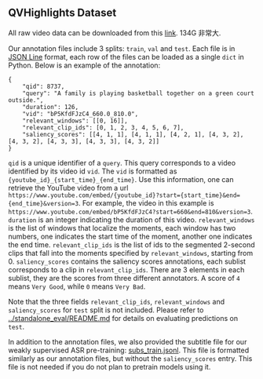 ## QVHighlights Dataset

All raw video data can be downloaded from this [link](https://nlp.cs.unc.edu/data/jielei/qvh/qvhilights_videos.tar.gz).  134G 非常大.

Our annotation files include 3 splits: `train`, `val` and `test`. Each file is in [JSON Line](https://jsonlines.org/) format, each row of the files can be loaded as a single `dict` in Python. Below is an example of the annotation:

```
{
    "qid": 8737, 
    "query": "A family is playing basketball together on a green court outside.", 
    "duration": 126, 
    "vid": "bP5KfdFJzC4_660.0_810.0", 
    "relevant_windows": [[0, 16]],
    "relevant_clip_ids": [0, 1, 2, 3, 4, 5, 6, 7], 
    "saliency_scores": [[4, 1, 1], [4, 1, 1], [4, 2, 1], [4, 3, 2], [4, 3, 2], [4, 3, 3], [4, 3, 3], [4, 3, 2]]
}
```
`qid` is a unique identifier of a `query`. This query corresponds to a video identified by its video id `vid`. The `vid` is formatted as `{youtube_id}_{start_time}_{end_time}`. Use this information, one can retrieve the YouTube video from a url `https://www.youtube.com/embed/{youtube_id}?start={start_time}&end={end_time}&version=3`. For example, the video in this example is `https://www.youtube.com/embed/bP5KfdFJzC4?start=660&end=810&version=3`. 
`duration` is an integer indicating the duration of this video.
`relevant_windows` is the list of windows that localize the moments, each window has two numbers, one indicates the start time of the moment, another one indicates the end time. `relevant_clip_ids` is the list of ids to the segmented 2-second clips that fall into the moments specified by `relevant_windows`, starting from 0.
`saliency_scores` contains the saliency scores annotations, each sublist corresponds to a clip in `relevant_clip_ids`. There are 3 elements in each sublist, they are the scores from three different annotators. A score of `4` means `Very Good`, while `0` means `Very Bad`.

Note that the three fields `relevant_clip_ids`, `relevant_windows` and `saliency_scores` for `test` split is not included. Please refer to [../standalone_eval/README.md](../standalone_eval/README.md) for details on evaluating predictions on `test`.

In addition to the annotation files, we also provided the subtitle file for our weakly supervised ASR pre-training: [subs_train.jsonl](./subs_train.jsonl). This file is formatted similarly as our annotation files, but without the `saliency_scores` entry. This file is not needed if you do not plan to pretrain models using it.

